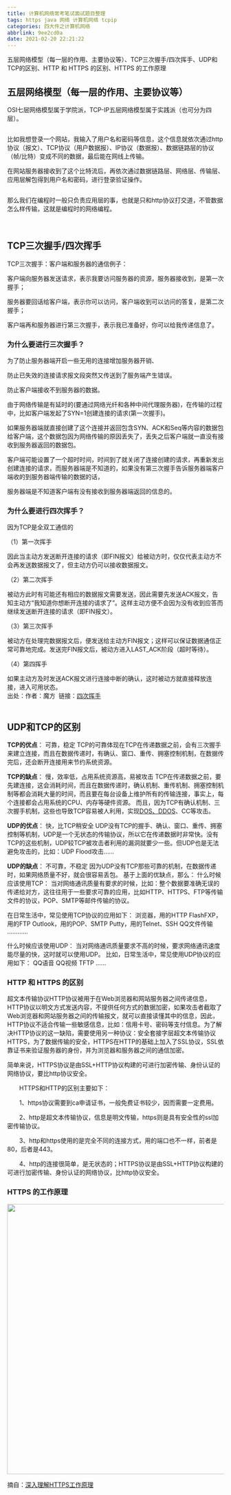 ```yaml
---
title: 计算机网络常考笔试面试题目整理
tags: https java 网络 计算机网络 tcpip
categories: 四大件之计算机网络
abbrlink: 9ee2cd0a
date: 2021-02-20 22:21:22
---
```


<!--more-->

<p>五层网络模型（每一层的作用、主要协议等）、TCP三次握手/四次挥手、UDP和TCP的区别、HTTP 和 HTTPS 的区别、HTTPS 的工作原理</p>

<h2>五层网络模型（每一层的作用、主要协议等）</h2>

<p>OSI七层网络模型属于学院派，TCP-IP五层网络模型属于实践派（也可分为四层）。</p>

<p><img alt="" src="https://img-blog.csdn.net/20170822224933262?watermark/2/text/aHR0cDovL2Jsb2cuY3Nkbi5uZXQvU2lsZW5jZU9P/font/5a6L5L2T/fontsize/400/fill/I0JBQkFCMA==/dissolve/70/gravity/SouthEast" /></p>

<p>比如我想登录一个网站，我输入了用户名和密码等信息，这个信息就依次通过http协议（报文）、TCP协议（用户数据报）、IP协议（数据报）、数据链路层的协议（帧/比特）变成不同的数据，最后能在网线上传输。</p>

<p>在网站服务器接收到了这个比特流后，再依次通过数据链路层、网络层、传输层、应用层解包得到用户名和密码，进行登录验证操作。</p>

<p><img alt="" src="https://img-blog.csdn.net/20180115134155605?watermark/2/text/aHR0cDovL2Jsb2cuY3Nkbi5uZXQvY2MxOTQ5/font/5a6L5L2T/fontsize/400/fill/I0JBQkFCMA==/dissolve/70/gravity/SouthEast" /></p>

<p>那么我们在编程时一般只负责应用层的事，也就是只和http协议打交道，不管数据怎么样传输，这就是编程时的网络编程。</p>

<p> </p>

<h2>TCP三次握手/四次挥手</h2>

<p>TCP三次握手：客户端和服务器的通信例子：</p>

<p>客户端向服务器发送请求，表示我要访问服务器的资源，服务器接收到，是第一次握手；</p>

<p>服务器要回话给客户端，表示你可以访问，客户端收到可以访问的答复，是第二次握手；</p>

<p>客户端再和服务器进行第三次握手，表示我已准备好，你可以给我传递信息了。</p>

<h3>为什么要进行三次握手？</h3>

<p>为了防止服务器端开启一些无用的连接增加服务器开销、</p>

<p>防止已失效的连接请求报文段突然又传送到了服务端产生错误。</p>

<p>防止客户端接收不到服务器的数据。</p>

<p>由于网络传输是有延时的(要通过网络光纤和各种中间代理服务器)，在传输的过程中，比如客户端发起了SYN=1创建连接的请求(第一次握手)。</p>

<p>如果服务器端就直接创建了这个连接并返回包含SYN、ACK和Seq等内容的数据包给客户端，这个数据包因为网络传输的原因丢失了，丢失之后客户端就一直没有接收到服务器返回的数据包。</p>

<p>客户端可能设置了一个超时时间，时间到了就关闭了连接创建的请求，再重新发出创建连接的请求，而服务器端是不知道的，如果没有第三次握手告诉服务器端客户端收的到服务器端传输的数据的话，</p>

<p>服务器端是不知道客户端有没有接收到服务器端返回的信息的。</p>

<h3>为什么要进行四次挥手？</h3>

<p>因为TCP是全双工通信的</p>

<p>（1）第一次挥手</p>

<p>因此当主动方发送断开连接的请求（即FIN报文）给被动方时，仅仅代表主动方不会再发送数据报文了，但主动方仍可以接收数据报文。</p>

<p>（2）第二次挥手</p>

<p>被动方此时有可能还有相应的数据报文需要发送，因此需要先发送ACK报文，告知主动方“我知道你想断开连接的请求了”。这样主动方便不会因为没有收到应答而继续发送断开连接的请求（即FIN报文）。</p>

<p>（3）第三次挥手</p>

<p>被动方在处理完数据报文后，便发送给主动方FIN报文；这样可以保证数据通信正常可靠地完成。发送完FIN报文后，被动方进入LAST_ACK阶段（超时等待）。</p>

<p>（4）第四挥手</p>

<p>如果主动方及时发送ACK报文进行连接中断的确认，这时被动方就直接释放连接，进入可用状态。<br />
出处：作者：魔方  链接：<a href="https://www.zhihu.com/question/63264012/answer/298264454">四次挥手</a><br />
 </p>

<h2>UDP和TCP的区别</h2>

<p><strong>TCP的优点</strong>： 可靠，稳定 TCP的可靠体现在TCP在传递数据之前，会有三次握手来建立连接，而且在数据传递时，有确认、窗口、重传、拥塞控制机制，在数据传完后，还会断开连接用来节约系统资源。</p>

<p><strong>TCP的缺点</strong>： 慢，效率低，占用系统资源高，易被攻击 TCP在传递数据之前，要先建连接，这会消耗时间，而且在数据传递时，确认机制、重传机制、拥塞控制机制等都会消耗大量的时间，而且要在每台设备上维护所有的传输连接，事实上，每个连接都会占用系统的CPU、内存等硬件资源。 而且，因为TCP有确认机制、三次握手机制，这些也导致TCP容易被人利用，实现<a href="https://www.cnblogs.com/feiqiangsheng/p/11297210.html">DOS、DDOS</a>、CC等攻击。</p>

<p><strong>UDP的优点</strong>： 快，比TCP稍安全 UDP没有TCP的握手、确认、窗口、重传、拥塞控制等机制，UDP是一个无状态的传输协议，所以它在传递数据时非常快。没有TCP的这些机制，UDP较TCP被攻击者利用的漏洞就要少一些。但UDP也是无法避免攻击的，比如：UDP Flood攻击……</p>

<p><strong>UDP的缺点</strong>： 不可靠，不稳定 因为UDP没有TCP那些可靠的机制，在数据传递时，如果网络质量不好，就会很容易丢包。 基于上面的优缺点，那么： 什么时候应该使用TCP： 当对网络通讯质量有要求的时候，比如：整个数据要准确无误的传递给对方，这往往用于一些要求可靠的应用，比如HTTP、HTTPS、FTP等传输文件的协议，POP、SMTP等邮件传输的协议。</p>

<p>在日常生活中，常见使用TCP协议的应用如下： 浏览器，用的HTTP FlashFXP，用的FTP Outlook，用的POP、SMTP Putty，用的Telnet、SSH QQ文件传输 …………</p>

<p>什么时候应该使用UDP： 当对网络通讯质量要求不高的时候，要求网络通讯速度能尽量的快，这时就可以使用UDP。 比如，日常生活中，常见使用UDP协议的应用如下： QQ语音 QQ视频 TFTP ……</p>

<h3>HTTP 和 HTTPS 的区别</h3>

<p>超文本传输协议HTTP协议被用于在Web浏览器和网站服务器之间传递信息，HTTP协议以明文方式发送内容，不提供任何方式的数据加密，如果攻击者截取了Web浏览器和网站服务器之间的传输报文，就可以直接读懂其中的信息，因此，HTTP协议不适合传输一些敏感信息，比如：信用卡号、密码等支付信息。为了解决HTTP协议的这一缺陷，需要使用另一种协议：安全套接字层超文本传输协议HTTPS，为了数据传输的安全，HTTPS在HTTP的基础上加入了SSL协议，SSL依靠证书来验证服务器的身份，并为浏览器和服务器之间的通信加密。</p>

<p>简单来说，HTTPS协议是由SSL+HTTP协议构建的可进行加密传输、身份认证的网络协议，要比http协议安全。</p>

<p>　　HTTPS和HTTP的区别主要如下：</p>

<p>　　1、https协议需要到ca申请证书，一般免费证书较少，因而需要一定费用。</p>

<p>　　2、http是超文本传输协议，信息是明文传输，https则是具有安全性的ssl加密传输协议。</p>

<p>　　3、http和https使用的是完全不同的连接方式，用的端口也不一样，前者是80，后者是443。</p>

<p>　　4、http的连接很简单，是无状态的；HTTPS协议是由SSL+HTTP协议构建的可进行加密传输、身份认证的网络协议，比http协议安全。</p>

<h3>HTTPS 的工作原理</h3>

<p><img alt="" height="628" src="https://img-blog.csdnimg.cn/20210220221418956.png?x-oss-process=image/watermark,type_ZmFuZ3poZW5naGVpdGk,shadow_10,text_aHR0cHM6Ly9ibG9nLmNzZG4ubmV0L3dlaXhpbl80MDc1NzkzMA==,size_16,color_FFFFFF,t_70" width="993" /></p>

<p>摘自：<a href="https://segmentfault.com/a/1190000018992153">深入理解HTTPS工作原理</a></p>
